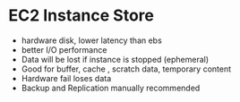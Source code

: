  # EC2 Instance Store

- hardware disk, lower latency than ebs
- better I/O performance
- Data will be lost if instance is stopped (ephemeral)
- Good for buffer, cache , scratch data, temporary content
- Hardware fail loses data
- Backup and Replication manually recommended